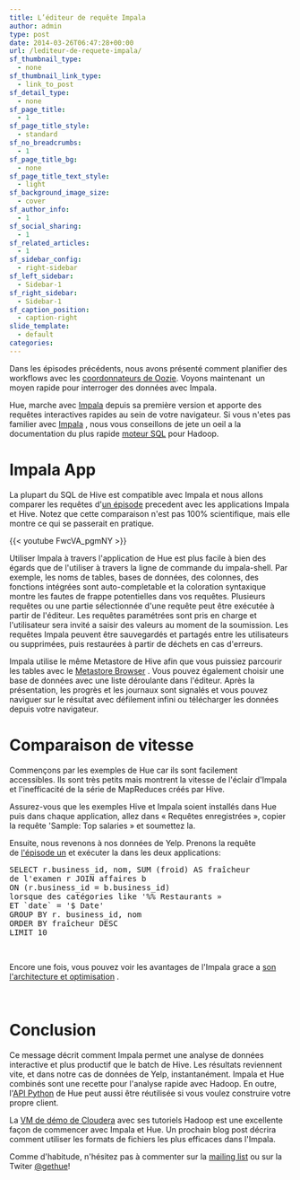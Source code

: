 ```yaml
---
title: L’éditeur de requête Impala
author: admin
type: post
date: 2014-03-26T06:47:28+00:00
url: /lediteur-de-requete-impala/
sf_thumbnail_type:
  - none
sf_thumbnail_link_type:
  - link_to_post
sf_detail_type:
  - none
sf_page_title:
  - 1
sf_page_title_style:
  - standard
sf_no_breadcrumbs:
  - 1
sf_page_title_bg:
  - none
sf_page_title_text_style:
  - light
sf_background_image_size:
  - cover
sf_author_info:
  - 1
sf_social_sharing:
  - 1
sf_related_articles:
  - 1
sf_sidebar_config:
  - right-sidebar
sf_left_sidebar:
  - Sidebar-1
sf_right_sidebar:
  - Sidebar-1
sf_caption_position:
  - caption-right
slide_template:
  - default
categories:
---
```


Dans les &eacute;pisodes pr&eacute;c&eacute;dents, nous avons pr&eacute;sent&eacute; comment planifier des workflows avec les&nbsp;[coordonnateurs de Oozie][1].&nbsp;Voyons maintenant &nbsp;un moyen rapide pour interroger des donn&eacute;es avec Impala.

<p id="docs-internal-guid-40e7f13f-6181-fb3b-54b1-99253b9abffe">
  Hue,&nbsp;marche avec&nbsp;<a href="https://github.com/cloudera/impala">Impala</a>&nbsp;depuis sa premi&egrave;re version et apporte des requ&ecirc;tes interactives rapides au sein de votre navigateur.&nbsp;Si vous n'etes pas familier avec&nbsp;<a href="http://blog.cloudera.com/blog/2012/10/cloudera-impala-real-time-queries-in-apache-hadoop-for-real/">Impala</a>&nbsp;, nous vous conseillons de jete un oeil a la documentation du plus rapide&nbsp;<a href="http://www.cloudera.com/content/support/en/documentation/cloudera-impala/cloudera-impala-documentation-v1-latest.html">moteur SQL</a>&nbsp;pour Hadoop.
</p>

# Impala App

La plupart du SQL de Hive est compatible avec Impala et nous allons comparer les requ&ecirc;tes d'[un &eacute;pisode][2]&nbsp;precedent avec les applications Impala et Hive.&nbsp;Notez que cette comparaison n'est pas 100% scientifique, mais elle montre ce qui se passerait en pratique.</p>

{{< youtube FwcVA_pgmNY >}}

Utiliser Impala &agrave; travers l'application de Hue est plus facile &agrave; bien des &eacute;gards que de l'utiliser &agrave; travers la ligne de commande du impala-shell.&nbsp;Par exemple, les noms de tables, bases de donn&eacute;es, des colonnes, des fonctions int&eacute;gr&eacute;es sont auto-completable et la coloration syntaxique montre les fautes de frappe potentielles dans vos requ&ecirc;tes.&nbsp;Plusieurs requ&ecirc;tes ou une partie s&eacute;lectionn&eacute;e d'une requ&ecirc;te peut &ecirc;tre ex&eacute;cut&eacute;e &agrave; partir de l'&eacute;diteur.&nbsp;Les requ&ecirc;tes param&eacute;tr&eacute;es sont pris en charge et l'utilisateur sera invit&eacute; a saisir des valeurs au moment de la soumission.&nbsp;Les requ&ecirc;tes Impala peuvent &ecirc;tre sauvegard&eacute;s et partag&eacute;s entre les utilisateurs ou supprim&eacute;es, puis restaur&eacute;es &agrave; partir de d&eacute;chets en cas d'erreurs.</p>

Impala utilise le m&ecirc;me Metastore de Hive afin que vous puissiez parcourir les tables avec le&nbsp;[Metastore Browser][3]&nbsp;.&nbsp;Vous pouvez &eacute;galement choisir une base de donn&eacute;es avec une liste d&eacute;roulante dans l'&eacute;diteur.&nbsp;Apr&egrave;s la pr&eacute;sentation, les progr&egrave;s et les journaux sont signal&eacute;s et vous pouvez naviguer sur le r&eacute;sultat avec d&eacute;filement infini ou t&eacute;l&eacute;charger les donn&eacute;es depuis votre navigateur.

# Comparaison de vitesse

Commen&ccedil;ons par les exemples de Hue car ils sont facilement accessibles.&nbsp;Ils sont tr&egrave;s petits mais montrent la vitesse de l'&eacute;clair d'Impala et l'inefficacit&eacute; de la s&eacute;rie de MapReduces cr&eacute;&eacute;s par Hive.

Assurez-vous que les exemples Hive et Impala soient install&eacute;s dans Hue puis dans chaque application, allez dans &laquo;&nbsp;Requ&ecirc;tes enregistr&eacute;es&nbsp;&raquo;, copier la requ&ecirc;te 'Sample: Top salaries &raquo; et soumettez la.

Ensuite, nous revenons &agrave; nos donn&eacute;es de Yelp.&nbsp;Prenons la requ&ecirc;te de&nbsp;[l'&eacute;pisode un][2]&nbsp;et ex&eacute;cuter la dans les deux applications:

<pre class="code">SELECT r.business_id, nom, SUM (froid) AS fra&icirc;cheur
de l'examen r JOIN affaires b
ON (r.business_id = b.business_id)
lorsque des cat&eacute;gories like '%% Restaurants &raquo;
ET `date` = '$ Date'
GROUP BY r. business_id, nom
ORDER BY fra&icirc;cheur DESC
LIMIT 10
</pre>

&nbsp;

Encore une fois, vous pouvez voir les avantages de l'Impala grace a&nbsp;[son l'architecture et optimisation][4]&nbsp;.

&nbsp;

# Conclusion

Ce message d&eacute;crit comment Impala permet une analyse de donn&eacute;es interactive et plus productif que le batch de Hive. Les r&eacute;sultats reviennent vite, et dans notre cas de donn&eacute;es de Yelp, instantan&eacute;ment.&nbsp;Impala et Hue combin&eacute;s sont une recette pour l'analyse rapide avec Hadoop.&nbsp;En outre, l'[API Python][5]&nbsp;de Hue&nbsp;peut aussi &ecirc;tre r&eacute;utilis&eacute;e si vous voulez construire votre propre client.</p>

La&nbsp;[VM de d&eacute;mo de Cloudera][6]&nbsp;avec ses tutoriels Hadoop est une excellente fa&ccedil;on de commencer avec Impala et Hue.&nbsp;Un prochain blog post d&eacute;crira comment utiliser les formats de fichiers les plus efficaces dans l'Impala.</p>

Comme d'habitude, n'h&eacute;sitez pas &agrave; commenter sur la&nbsp;[mailing list][7]&nbsp;ou sur la Twiter&nbsp;[@gethue][8]!

[1]: http://gethue.tumblr.com/post/61597968730/hadoop-tutorials-ii-3-schedule-hive-queries-with
[2]: http://gethue.tumblr.com/post/60376973455/hadoop-tutorials-ii-1-prepare-the-data-for-analysis
[3]: http://gethue.tumblr.com/post/56804308712/hadoop-tutorial-how-to-access-hive-in-pig-with
[4]: http://www.cloudera.com/content/cloudera-content/cloudera-docs/Impala/latest/Installing-and-Using-Impala/ciiu_concepts.html
[5]: http://gethue.tumblr.com/post/49882746559/tutorial-executing-hive-or-impala-queries-with-python
[6]: https://ccp.cloudera.com/display/SUPPORT/Cloudera+QuickStart+VM
[7]: http://groups.google.com/a/cloudera.org/group/hue-user
[8]: https://twitter.com/gethue
